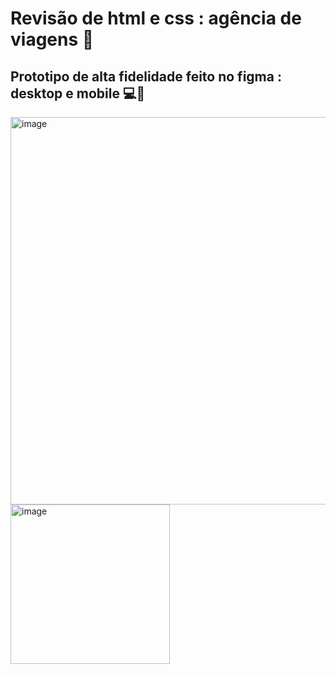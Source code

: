 # Revisão de html e css : agência de viagens 🛫

## Prototipo de alta fidelidade feito no figma : desktop e mobile 💻📱
<img width="620" alt="image" src="https://github.com/user-attachments/assets/24d508c3-6164-414c-8d22-f20fc1b3dcff" />
<img width="255" alt="image" src="https://github.com/user-attachments/assets/c51d0799-743f-4c75-8db3-e988e530761f" />


 

